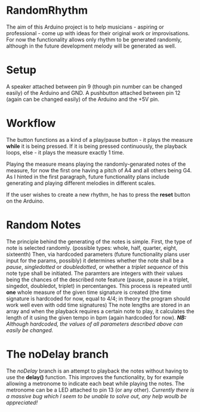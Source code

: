 # RandomRhythm

The aim of this Arduino project is to help musicians - aspiring or professional - come up with ideas for their original work or improvisations. For now the functionality allows only rhythm to be generated randomly, although in the future development melody will be generated as well.

# Setup
A speaker attached between pin 9 (though pin number can be changed easily) of the Arduino and GND.
A pushbutton attached between pin 12 (again can be changed easily) of the Arduino and the +5V pin.

# Workflow
The button functions as a kind of a play/pause button - it plays the measure <b>while</b> it is being pressed. If it is being pressed continuously, the playback loops, else - it plays the measure exactly 1 time.

Playing the measure means playing the randomly-genarated notes of the measure, for now the first one having a pitch of A4 and all others being G4. As I hinted in the first paragraph, future functionality plans include generating and playing different melodies in different scales.

If the user wishes to create a new rhythm, he has to press the <b>reset</b> button on the Arduino.

# Random Notes
The principle behind the generating of the notes is simple.
First, the type of note is selected randomly. (possible types: whole, half, quarter, eight, sixteenth)
Then, via hardcoded parameters (future functionality plans user input for the params, possibly) it determines whether the note shall be a <i>pause</i>, <i>singledotted</i> or <i>doubledotted</i>, or whether a <i>triplet sequence</i> of this note type shall be initiated. The paramters are integers with their values being the chances of the described note feature (pause, pause in a triplet, singedot, doubledot, triplet) in percentanges.
This process is repeated until <b>one</b> whole measure of the given time signature is created (the time signature is hardcoded for now, equal to 4/4; in theory the program should work well even with odd time signatures)
The note lengths are stored in an array and when the playback requires a certain note to play, it calculates the length of it using the given tempo in bpm (again hardcoded for now).
<i><b>NB:</b> Although hardcoded, the values of all parameters described above can easily be changed.</i>

# The noDelay branch
The <i>noDelay</i> branch is an attempt to playback the notes without having to use the <b>delay()</b> function. This improves the functionality, by for example allowing a metronome to indicate each beat while playing the notes. The metronome can be a LED attached to pin 13 (or any other).
<i>Currently there is a massive bug which I seem to be unable to solve out, any help woulb be appreciated!</i>
